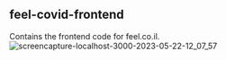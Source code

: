 ## feel-covid-frontend
Contains the frontend code for feel.co.il.
![screencapture-localhost-3000-2023-05-22-12_07_57](https://github.com/feel-covid/feel-covid-frontend/assets/30155843/d94c2c50-565c-4c5d-bf8e-dc8538bb360a)
